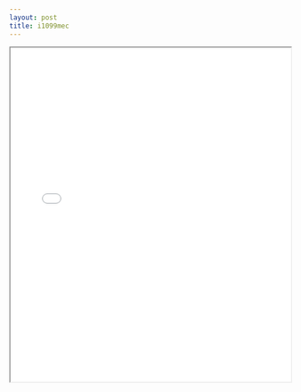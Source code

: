 ```yaml
---
layout: post
title: i1099mec
---
```


<div class="pdf-container">
<iframe src="ea/assets/pdfs/i1099mec.pdf" height="600" width="100%" allowFullScreen="true"></iframe>
</div>

